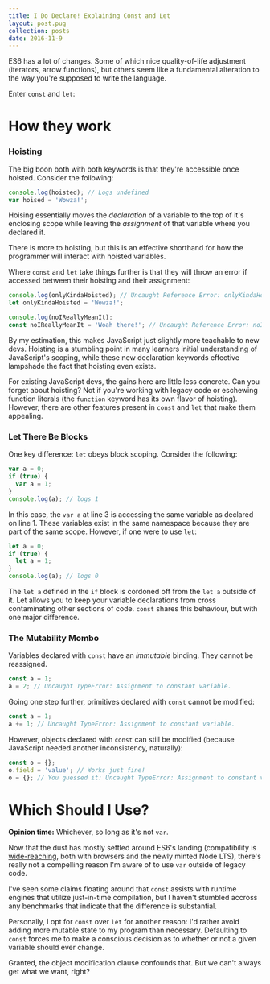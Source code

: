 ```yaml
---
title: I Do Declare! Explaining Const and Let
layout: post.pug
collection: posts
date: 2016-11-9
---
```


ES6 has a lot of changes. Some of which nice quality-of-life adjustment (iterators, arrow functions), but others seem like a fundamental alteration to the way you're supposed to write the language.

Enter `const` and `let`:

# How they work

### Hoisting

The big boon both with both keywords is that they're accessible once hoisted. Consider the following:

```javascript
console.log(hoisted); // Logs undefined
var hoised = 'Wowza!';
```

Hoising essentially moves the _declaration_ of a variable to the top of it's enclosing scope while leaving the _assignment_ of that variable where you declared it.

There is more to hoisting, but this is an effective shorthand for how the programmer will interact with hoisted variables.

Where `const` and `let` take things further is that they will throw an error if accessed between their hoisting and their assignment:

```javascript
console.log(onlyKindaHoisted); // Uncaught Reference Error: onlyKindaHoisted is not defined
let onlyKindaHoisted = 'Wowza!';

console.log(noIReallyMeanIt);
const noIReallyMeanIt = 'Woah there!'; // Uncaught Reference Error: noIReallyMeanIt is not defined
```

By my estimation, this makes JavaScript just slightly more teachable to new devs. Hoisting is a stumbling point in many learners initial understanding of JavaScript's scoping, while these new declaration keywords effective lampshade the fact that hoisting even exists.

For existing JavaScript devs, the gains here are little less concrete. Can you forget about hoisting? Not if you're working with legacy code or eschewing function literals (the `function` keyword has its own flavor of hoisting). However, there are other features present in `const` and `let` that make them appealing.

### Let There Be Blocks

One key difference: `let` obeys block scoping. Consider the following:

```javascript
var a = 0;
if (true) {
  var a = 1;
}
console.log(a); // logs 1
```

In this case, the `var a` at line 3 is accessing the same variable as declared on line 1. These variables exist in the same namespace because they are part of the same scope. However, if one were to use `let`:

```javascript
let a = 0;
if (true) {
  let a = 1;
}
console.log(a); // logs 0
```

The `let a` defined in the `if` block is cordoned off from the `let a` outside of it. Let allows you to keep your variable declarations from cross contaminating other sections of code. `const` shares this behaviour, but with one major difference. 

### The Mutability Mombo

Variables declared with `const` have an _immutable_ binding. They cannot be reassigned.

```javascript
const a = 1;
a = 2; // Uncaught TypeError: Assignment to constant variable.
```

Going one step further, primitives declared with `const` cannot be modified:

```javascript
const a = 1;
a += 1; // Uncaught TypeError: Assignment to constant variable.
``` 

However, objects declared with `const` can still be modified (because JavaScript needed another inconsistency, naturally):

```javascript
const o = {};
o.field = 'value'; // Works just fine!
o = {}; // You guessed it: Uncaught TypeError: Assignment to constant variable.
```

# Which Should I Use?

__Opinion time:__ Whichever, so long as it's not `var`.

Now that the dust has mostly settled around ES6's landing (compatibility is [wide-reaching](http://kangax.github.io/compat-table/es6/), both with browsers and the newly minted Node LTS), there's really not a compelling reason I'm aware of to use `var` outside of legacy code. 

I've seen some claims floating around that `const` assists with runtime engines that utilize just-in-time compilation, but I haven't stumbled accross any benchmarks that indicate that the difference is substantial.

Personally, I opt for `const` over `let` for another reason: I'd rather avoid adding more mutable state to my program than necessary. Defaulting to `const` forces me to make a conscious decision as to whether or not a given variable should ever change. 

Granted, the object modification clause confounds that. But we can't always get what we want, right?